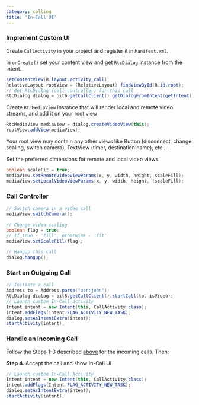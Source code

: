 ```yaml
---
category: calling
title: 'In-Call UI'
---
```


### Implement Custom UI

Create `CallActivity` in your project and register it in `Manifest.xml`.

In `onCreate()` set your content view and get `RtcDialog` instance from the intent.

```java
setContentView(R.layout.activity_call);
RelativeLayout rootView = (RelativeLayout) findViewById(R.id.root);
// Get RtcDialog (call controller) for this call
RtcDialog dialog = bit6.getCallClient().getDialogFromIntent(getIntent());
```

Create `RtcMediaView` instance that will render local and remote video streams, and add it on your root view

```java
RtcMediaView mediaView = dialog.createVideoView(this);
rootView.addView(mediaView);
```

Your root view may contain any other views like Button (disconnect, change scaling, switch camera), TextView (timer, destination name), etc...


Set the preferred dimensions for remote and local video views.

```java
boolean scaleFit = true;
mediaView.setRemoteVideoViewParams(x, y, width, height, scaleFill);
mediaView.setLocalVideoViewParams(x, y, width, height, !scaleFill);
```

### Call Controller

```java
// Switch camera in a video call
mediaView.switchCamera();

// Change video scaling
boolean flag = true;
// If true - 'fill', otherwise - 'fit'
mediaView.setScaleFill(flag);

// Hangup this call
dialog.hangup();
```


### Start an Outgoing Call

```java
// Initiate a call
Address to = Address.parse("usr:john");
RtcDialog dialog = bit6.getCallClient().startCall(to, isVideo);
// Launch custom In-Call activity
Intent intent = new Intent(this, CallActivity.class);
intent.addFlags(Intent.FLAG_ACTIVITY_NEW_TASK);
dialog.setAsIntentExtra(intent);
startActivity(intent);
```


### Handle an Incoming Call

Follow the Steps 1-3 described [above](#calling-voice-video) for the incoming calls. Then:

**Step 4.** Accept the call and show In-Call UI

```java
// Launch custom In-Call Activity
Intent intent = new Intent(this, CallActivity.class);
intent.addFlags(Intent.FLAG_ACTIVITY_NEW_TASK);
dialog.setAsIntentExtra(intent);
startActivity(intent);
```

